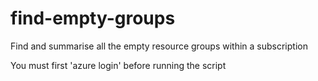 # find-empty-groups

Find and summarise all the empty resource groups within a subscription

You must first 'azure login' before running the script

